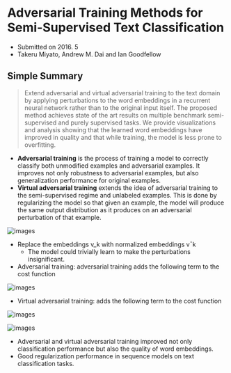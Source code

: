 # Adversarial Training Methods for Semi-Supervised Text Classification

- Submitted on 2016. 5
- Takeru Miyato, Andrew M. Dai and Ian Goodfellow

## Simple Summary

> Extend adversarial and virtual adversarial training to the text domain by applying perturbations to the word embeddings in a recurrent neural network rather than to the original input itself. The proposed method achieves state of the art results on multiple benchmark semi-supervised and purely supervised tasks. We provide visualizations and analysis showing that the learned word embeddings have improved in quality and that while training, the model is less prone to overfitting.

- **Adversarial training** is the process of training a model to correctly classify both unmodified examples and adversarial examples. It improves not only robustness to adversarial examples, but also generalization performance for original examples.
- **Virtual adversarial training** extends the idea of adversarial training to the semi-supervised regime and unlabeled examples. This is done by regularizing the model so that given an example, the model will produce the same output distribution as it produces on an adversarial perturbation of that example. 

![images](../images/adversarial_for_semi_sv_tc_1.png)

- Replace the embeddings v_k with normalized embeddings v¯k
	- The model could trivially learn to make the perturbations insignificant.
- Adversarial training: adversarial training adds the following term to the cost function

![images](../images/adversarial_for_semi_sv_tc_2.png)

- Virtual adversarial training: adds the following term to the cost function

![images](../images/adversarial_for_semi_sv_tc_3.png)

![images](../images/adversarial_for_semi_sv_tc_4.png)

- Adversarial and virtual adversarial training improved not only classification performance but also the quality of word embeddings.
- Good regularization performance in sequence models on text classification tasks.
	